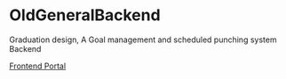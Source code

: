 # OldGeneralBackend
Graduation design, A Goal management and scheduled punching system Backend

[Frontend Portal](https://github.com/leepala/OldGeneralFrontend)
